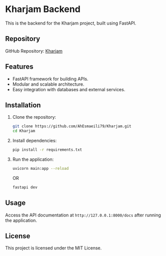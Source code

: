 # Kharjam Backend

This is the backend for the Kharjam project, built using FastAPI.

## Repository

GitHub Repository: [Kharjam](https://github.com/AhEsmaeili79/Kharjam)

## Features

- FastAPI framework for building APIs.
- Modular and scalable architecture.
- Easy integration with databases and external services.

## Installation

1. Clone the repository:
    ```bash
    git clone https://github.com/AhEsmaeili79/Kharjam.git
    cd Kharjam
    ```

2. Install dependencies:
    ```bash
    pip install -r requirements.txt
    ```

3. Run the application:
    ```bash
    uvicorn main:app --reload  
    ```
    OR 

    ```bash
    fastapi dev
    ```

## Usage

Access the API documentation at `http://127.0.0.1:8000/docs` after running the application.

## License

This project is licensed under the MIT License.